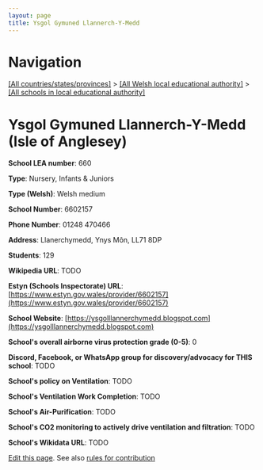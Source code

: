 ```yaml
---
layout: page
title: Ysgol Gymuned Llannerch-Y-Medd
---
```

# Navigation

[[All countries/states/provinces]](../../..) > [[All Welsh local educational authority]](../..) > [[All schools in local educational authority]](..)

# Ysgol Gymuned Llannerch-Y-Medd (Isle of Anglesey)

**School LEA number**: 660

**Type**: Nursery, Infants & Juniors

**Type (Welsh)**: Welsh medium

**School Number**: 6602157

**Phone Number**: 01248 470466

**Address**: Llanerchymedd, Ynys Môn, LL71 8DP

**Students**: 129

**Wikipedia URL**: TODO

**Estyn (Schools Inspectorate) URL**: [https://www.estyn.gov.wales/provider/6602157](https://www.estyn.gov.wales/provider/6602157)

**School Website**: [https://ysgolllannerchymedd.blogspot.com](https://ysgolllannerchymedd.blogspot.com)

**School's overall airborne virus protection grade (0-5)**: 0

**Discord, Facebook, or WhatsApp group for discovery/advocacy for THIS school**: TODO

**School's policy on Ventilation**: TODO

**School's Ventilation Work Completion**: TODO

**School's Air-Purification**: TODO

**School's CO2 monitoring to actively drive ventilation and filtration**: TODO

**School's Wikidata URL**: TODO




[Edit this page](https://github.com/VentilationProject/Wales/edit/prif/./Isle_of_Anglesey/Ysgol_Gymuned_Llannerch-Y-Medd.md). See also [rules for contribution](../../../contribution-rules/)